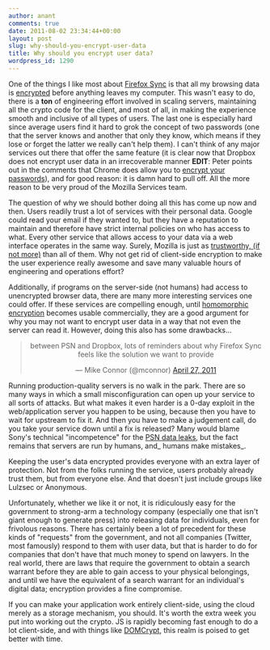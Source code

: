 ```yaml
---
author: anant
comments: true
date: 2011-08-02 23:34:44+00:00
layout: post
slug: why-should-you-encrypt-user-data
title: Why should you encrypt user data?
wordpress_id: 1290
---
```


One of the things I like most about [Firefox Sync](https://www.mozilla.com/en-US/mobile/sync/) is that all my browsing data is [encrypted](http://kix.in/2009/10/11/how-does-weave-use-cryptography/) before anything leaves my computer. This wasn't easy to do, there is a **ton** of engineering effort involved in scaling servers, maintaining all the crypto code for the client, and most of all, in making the experience smooth and inclusive of all types of users. The last one is especially hard since average users find it hard to grok the concept of two passwords (one that the server knows and another that only they know, which means if they lose or forget the latter we really can't help them). I can't think of any major services out there that offer the same feature (it is clear now that Dropbox does not encrypt user data in an irrecoverable manner **EDIT**: Peter points out in the comments that Chrome does allow you to [encrypt your passwords](https://www.google.com/support/chrome/bin/answer.py?answer=1181035&hl=en-US)), and for good reason: it is damn hard to pull off. All the more reason to be very proud of the Mozilla Services team.

The question of why we should bother doing all this has come up now and then. Users readily trust a lot of services with their personal data. Google could read your email if they wanted to, but they have a reputation to maintain and therefore have strict internal policies on who has access to what. Every other service that allows access to your data via a web interface operates in the same way. Surely, Mozilla is just as [trustworthy, (if not more)](https://www.mozilla.org/about/) than all of them. Why not get rid of client-side encryption to make the user experience really awesome and save many valuable hours of engineering and operations effort?

Additionally, if programs on the server-side (not humans) had access to unencrypted browser data, there are many more interesting services one could offer. If these services are compelling enough, until [homomorphic encryption](http://research.microsoft.com/apps/pubs/default.aspx?id=148825) becomes usable commercially, they are a good argument for why you may not want to encrypt user data in a way that not even the server can read it. However, doing this also has some drawbacks...

<blockquote class="twitter-tweet" align="center"><p>between PSN and Dropbox, lots of reminders about why Firefox Sync feels like the solution we want to provide</p>&mdash; Mike Connor (@mconnor) <a href="https://twitter.com/mconnor/status/63094507889106944">April 27, 2011</a></blockquote>
<script async src="//platform.twitter.com/widgets.js" charset="utf-8"></script>

Running production-quality servers is no walk in the park. There are so many ways in which a small misconfiguration can open up your service to all sorts of attacks. But what makes it even harder is a 0-day exploit in the web/application server you happen to be using, because then you have to wait for upstream to fix it. And then you have to make a judgement call, do you take your service down until a fix is released? Many would blame Sony's technical "incompetence" for the [PSN data leaks](http://arstechnica.com/gaming/news/2011/04/sony-admits-utter-psn-failure-your-personal-data-has-been-stolen.ars), but the fact remains that servers are run by humans, and_ humans make mistakes_.

Keeping the user's data encrypted provides everyone with an extra layer of protection. Not from the folks running the service, users probably already trust them, but from everyone else. And that doesn't just include groups like Lulzsec or Anonymous.

Unfortunately, whether we like it or not, it is ridiculously easy for the government to strong-arm a technology company (especially one that isn't giant enough to generate press) into releasing data for individuals, even for frivolous reasons. There has certainly been a lot of precedent for these kinds of "requests" from the government, and not all companies (Twitter, most famously) respond to them with user data, but that is harder to do for companies that don't have that much money to spend on lawyers. In the real world, there are laws that require the government to obtain a search warrant before they are able to gain access to your physical belongings, and until we have the equivalent of a search warrant for an individual's digital data; encryption provides a fine compromise.

If you can make your application work entirely client-side, using the cloud merely as a storage mechanism, you should. It's worth the extra week you put into working out the crypto. JS is rapidly becoming fast enough to do a lot client-side, and with things like [DOMCrypt](http://mozilla.ddahl.com/domcrypt/demos/demo.html), this realm is poised to get better with time.
